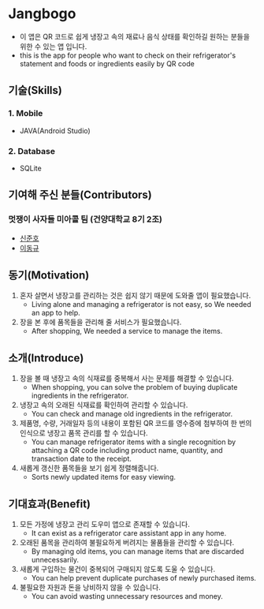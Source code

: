 # Jangbogo

* 이 앱은 QR 코드로 쉽게 냉장고 속의 재료나 음식 상태를 확인하길 원하는 분들을 위한 수 있는 앱 입니다.
* this is the app for people who want to check on their refrigerator's statement and foods or ingredients easily by QR code

## 기술(Skills)
### 1. Mobile
* JAVA(Android Studio)

### 2. Database
* SQLite

## 기여해 주신 분들(Contributors)
### 멋쟁이 사자들 미아콜 팀 (건양대학교 8기 2조)

* [신준호](https://github.com/shinjuno123)
* [이동규](https://github.com/DongGyu1996)

## 동기(Motivation)
1. 혼자 살면서 냉장고를 관리하는 것은 쉽지 않기 때문에 도와줄 앱이 필요했습니다.
    * Living alone and managing a refrigerator is not easy, so We needed an app to help.
2. 장을 본 후에 품목들을 관리해 줄 서비스가 필요했습니다.
    * After shopping, We needed a service to manage the items.

## 소개(Introduce)
1. 장을 볼 때 냉장고 속의 식재료를 중복해서 사는 문제를 해결할 수 있습니다.
    * When shopping, you can solve the problem of buying duplicate ingredients in the refrigerator.
2. 냉장고 속의 오래된 식재료를 확인하여 관리할 수 있습니다.
    * You can check and manage old ingredients in the refrigerator.
3. 제품명, 수량, 거래일자 등의 내용이 포함된 QR 코드를 영수증에 첨부하여 한 번의 인식으로 냉장고 품목 관리를 할 수 있습니다.
    * You can manage refrigerator items with a single recognition by attaching a QR code including product name, quantity, and transaction date to the receipt.
4. 새롭게 갱신한 품목들을 보기 쉽게 정렬해줍니다.
    * Sorts newly updated items for easy viewing.

## 기대효과(Benefit)
1. 모든 가정에 냉장고 관리 도우미 앱으로 존재할 수 있습니다.
    * It can exist as a refrigerator care assistant app in any home.
2. 오래된 품목을 관리하여 불필요하게 버려지는 물품들을 관리할 수 있습니다.
    * By managing old items, you can manage items that are discarded unnecessarily.
3. 새롭게 구입하는 물건이 중복되어 구매되지 않도록 도울 수 있습니다.
    * You can help prevent duplicate purchases of newly purchased items.
4. 불필요한 자원과 돈을 낭비하지 않을 수 있습니다.
    * You can avoid wasting unnecessary resources and money.
